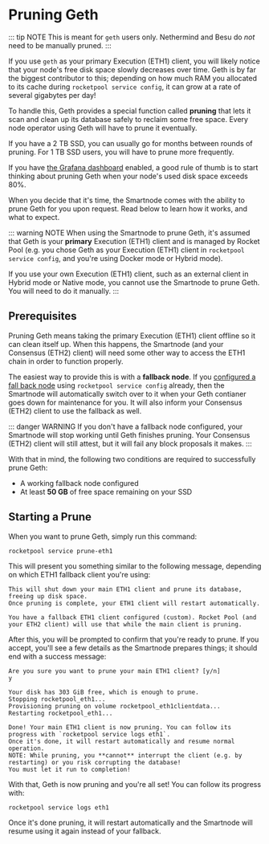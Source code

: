 # Pruning Geth

::: tip NOTE
This is meant for `geth` users only.
Nethermind and Besu do *not* need to be manually pruned.
:::

If you use `geth` as your primary Execution (ETH1) client, you will likely notice that your node's free disk space slowly decreases over time.
Geth is by far the biggest contributor to this; depending on how much RAM you allocated to its cache during `rocketpool service config`, it can grow at a rate of several gigabytes per day!

To handle this, Geth provides a special function called **pruning** that lets it scan and clean up its database safely to reclaim some free space.
Every node operator using Geth will have to prune it eventually.

If you have a 2 TB SSD, you can usually go for months between rounds of pruning.
For 1 TB SSD users, you will have to prune more frequently.

If you have [the Grafana dashboard](./grafana.md) enabled, a good rule of thumb is to start thinking about pruning Geth when your node's used disk space exceeds 80%.

When you decide that it's time, the Smartnode comes with the ability to prune Geth for you upon request.
Read below to learn how it works, and what to expect.

::: warning NOTE
When using the Smartnode to prune Geth, it's assumed that Geth is your **primary** Execution (ETH1) client and is managed by Rocket Pool (e.g. you chose Geth as your Execution (ETH1) client in `rocketpool service config`, and you're using Docker mode or Hybrid mode).

If you use your own Execution (ETH1) client, such as an external client in Hybrid mode or Native mode, you cannot use the Smartnode to prune Geth.
You will need to do it manually.
:::


## Prerequisites

Pruning Geth means taking the primary Execution (ETH1) client offline so it can clean itself up.
When this happens, the Smartnode (and your Consensus (ETH2) client) will need some other way to access the ETH1 chain in order to function properly.

The easiest way to provide this is with a **fallback node**.
If you [configured a fall back node](./fallback.md) using `rocketpool service config` already, then the Smartnode will automatically switch over to it when your Geth contianer goes down for maintenance for you.
It will also inform your Consensus (ETH2) client to use the fallback as well.

::: danger WARNING
If you don't have a fallback node configured, your Smartnode will stop working until Geth finishes pruning.
Your Consensus (ETH2) client will still attest, but it will fail any block proposals it makes.
:::

With that in mind, the following two conditions are required to successfully prune Geth:

- A working fallback node configured
- At least **50 GB** of free space remaining on your SSD


## Starting a Prune

When you want to prune Geth, simply run this command:

```
rocketpool service prune-eth1
```

This will present you something similar to the following message, depending on which ETH1 fallback client you're using:

```
This will shut down your main ETH1 client and prune its database, freeing up disk space.
Once pruning is complete, your ETH1 client will restart automatically.

You have a fallback ETH1 client configured (custom). Rocket Pool (and your ETH2 client) will use that while the main client is pruning.
```



After this, you will be prompted to confirm that you're ready to prune.
If you accept, you'll see a few details as the Smartnode prepares things; it should end with a success message:

```
Are you sure you want to prune your main ETH1 client? [y/n]
y

Your disk has 303 GiB free, which is enough to prune.
Stopping rocketpool_eth1...
Provisioning pruning on volume rocketpool_eth1clientdata...
Restarting rocketpool_eth1...

Done! Your main ETH1 client is now pruning. You can follow its progress with `rocketpool service logs eth1`.
Once it's done, it will restart automatically and resume normal operation.
NOTE: While pruning, you **cannot** interrupt the client (e.g. by restarting) or you risk corrupting the database!
You must let it run to completion!
```

With that, Geth is now pruning and you're all set!
You can follow its progress with:

```
rocketpool service logs eth1
```

Once it's done pruning, it will restart automatically and the Smartnode will resume using it again instead of your fallback.
